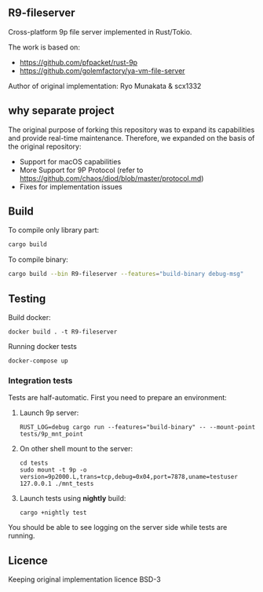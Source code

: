 ## R9-fileserver

Cross-platform 9p file server implemented in Rust/Tokio.

The work is based on:

- https://github.com/pfpacket/rust-9p
- https://github.com/golemfactory/ya-vm-file-server

Author of original implementation: Ryo Munakata & scx1332

## why separate project

The original purpose of forking this repository was to expand its capabilities and provide real-time maintenance. Therefore, we expanded on the basis of the original repository:
- Support for macOS capabilities
- More Support for 9P Protocol (refer to https://github.com/chaos/diod/blob/master/protocol.md)
- Fixes for implementation issues

## Build

To compile only library part:

```bash
cargo build
```

To compile binary:

```bash
cargo build --bin R9-fileserver --features="build-binary debug-msg"
```

## Testing

Build docker:

```
docker build . -t R9-fileserver
```

Running docker tests

```
docker-compose up
```

### Integration tests
Tests are half-automatic. First you need to prepare an environment:
1) Launch 9p server:

   ```
   RUST_LOG=debug cargo run --features="build-binary" -- --mount-point tests/9p_mnt_point
   ```

3) On other shell mount to the server:

   ```
   cd tests
   sudo mount -t 9p -o version=9p2000.L,trans=tcp,debug=0x04,port=7878,uname=testuser 127.0.0.1 ./mnt_tests
   ```

4) Launch tests using **nightly** build:

   ```
   cargo +nightly test
   ```

You should be able to see logging on the server side while tests are running.


## Licence

Keeping original implementation licence BSD-3

